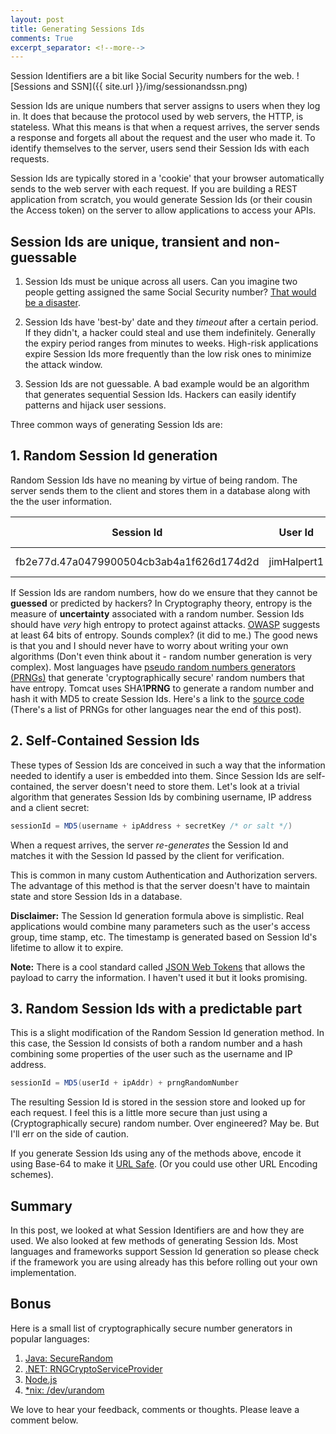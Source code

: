 ```yaml
---
layout: post
title: Generating Sessions Ids
comments: True
excerpt_separator: <!--more-->
---
```


Session Identifiers  are a bit like Social Security numbers for the web.
![Sessions and SSN]({{ site.url }}/img/sessionandssn.png)

Session Ids are unique numbers that server assigns to users when they log in. It does that because the protocol used by web servers, the HTTP, is stateless. What this means is that when a request arrives, the server sends a response and forgets all about the request and the user who made it. To identify themselves to the server, users send their Session Ids with each requests.

Session Ids are typically stored in a 'cookie' that your browser automatically sends to the web server with each request. If you are building a REST application from scratch, you would generate Session Ids (or their cousin the Access token) on the server to allow applications to access your APIs.

<!--more-->

## Session Ids are unique, transient and non-guessable
1. Session Ids must be unique across all users. Can you imagine two people getting assigned the same Social Security number? [That would be a disaster](http://www.pcworld.com/article/3004654/government/a-tale-of-two-women-same-birthday-same-social-security-number-same-big-data-mess.html).

2. Session Ids have 'best-by' date and they *timeout* after a certain period. If they didn't, a hacker could steal and use them indefinitely. Generally the expiry period ranges from minutes to weeks. High-risk applications expire Session Ids more frequently than the low risk ones to minimize the attack window.

3. Session Ids are not guessable. A bad example would be an algorithm that generates sequential Session Ids. Hackers can easily identify patterns and hijack user sessions.  

Three common ways of generating Session Ids are:

## 1. Random Session Id generation
Random Session Ids have no meaning by virtue of being random. The server sends them to the client and stores them in a database along with the the user information.

| Session Id                               | User Id     | Expiry Time |
|------------------------------------------|-------------|-------------|
| fb2e77d.47a0479900504cb3ab4a1f626d174d2d | jimHalpert1 | 15 minutes|

If Session Ids are random numbers, how do we ensure that they cannot be **guessed** or predicted by hackers? In Cryptography theory, entropy is the measure of **uncertainty** associated with a random number. Session Ids should have *very* high entropy to protect against attacks. [OWASP](https://www.owasp.org/index.php/Session_Management_Cheat_Sheet#Session_Expiration) suggests at least 64 bits of entropy. Sounds complex? (it did to me.) The good news is that you and I should never have to worry about writing your own algorithms (Don't even think about it - random number generation is very complex). Most languages have [pseudo random numbers generators (PRNGs)](https://en.wikipedia.org/wiki/Pseudorandom_number_generator) that generate 'cryptographically secure' random numbers that have entropy. Tomcat uses SHA1**PRNG** to generate a random number and hash it with MD5 to create Session Ids. Here's a link to the [source code](https://docs.jboss.org/jbossas/javadoc/4.0.2/org/jboss/web/tomcat/tc5/session/SessionIDGenerator.java.html) (There's a list of PRNGs for other languages near the end of this post).

## 2. Self-Contained Session Ids

These types of Session Ids are conceived in such a way that the information needed to identify a user is embedded into them. Since Session Ids are self-contained, the server doesn't need to store them. Let's look at a trivial algorithm that generates Session Ids by combining username, IP address and a client secret:

```java
sessionId = MD5(username + ipAddress + secretKey /* or salt */)
```
When a request arrives, the server *re-generates* the Session Id and matches it with the Session Id passed by the client for verification.

This is common in many custom Authentication and Authorization servers. The advantage of this method is that the server doesn't have to maintain state and store Session Ids in a database.

**Disclaimer:** The Session Id generation formula above is simplistic. Real applications would combine many parameters such as the user's access group, time stamp, etc. The timestamp is generated based on Session Id's lifetime to allow it to expire.

**Note:** There is a cool standard called [JSON Web Tokens](https://jwt.io/) that allows the payload to carry the information. I haven't used it but it looks promising.

## 3. Random Session Ids with a predictable part

This is a slight modification of the Random Session Id generation method. In this case, the Session Id consists of both a random number and a hash combining some properties of the user such as the username and IP address.

```java
sessionId = MD5(userId + ipAddr) + prngRandomNumber
```

The resulting Session Id is stored in the session store and looked up for each request. I feel this is a little more secure than just using a (Cryptographically secure) random number. Over engineered? May be. But I'll err on the side of caution.

If you generate Session Ids using any of the methods above, encode it using Base-64 to make it  [URL Safe](http://www.blooberry.com/indexdot/html/topics/urlencoding.htm). (Or you could use other URL Encoding schemes).

## Summary

In this post, we looked at what Session Identifiers are and how they are used. We also looked at few methods of generating Session Ids. Most languages and frameworks support Session Id generation so please check if the framework you are using already has this before rolling out your own implementation.

## Bonus
Here is a small list of cryptographically secure number generators in popular languages:

1. [Java: SecureRandom](https://docs.oracle.com/javase/8/docs/api/java/security/SecureRandom.html)
2. [.NET: RNGCryptoServiceProvider](https://msdn.microsoft.com/en-us/library/system.security.cryptography.rngcryptoserviceprovider(v=vs.110).aspx)
3. [Node.js](https://www.npmjs.com/package/uid-safe)
4. [*nix: /dev/urandom](http://linux.die.net/man/4/urandom)

<p class="message">
We love to hear your feedback, comments or thoughts. Please leave a comment below.
</p>
